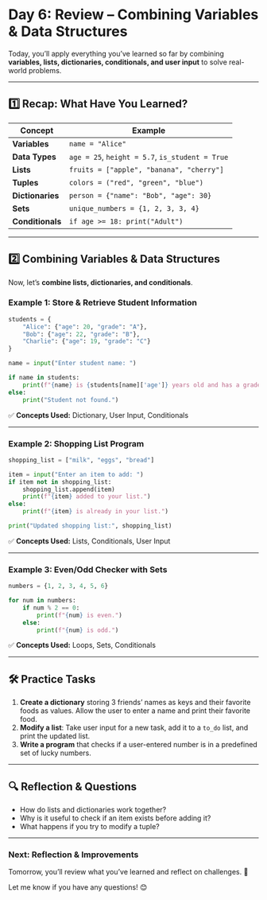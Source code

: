 # **Day 6: Review – Combining Variables & Data Structures**  

Today, you’ll apply everything you’ve learned so far by combining **variables, lists, dictionaries, conditionals, and user input** to solve real-world problems.  

---

## **1️⃣ Recap: What Have You Learned?**  

| **Concept**      | **Example**                                      |
|-----------------|--------------------------------------------------|
| **Variables**   | `name = "Alice"`                                  |
| **Data Types**  | `age = 25`, `height = 5.7`, `is_student = True`   |
| **Lists**       | `fruits = ["apple", "banana", "cherry"]`          |
| **Tuples**      | `colors = ("red", "green", "blue")`               |
| **Dictionaries**| `person = {"name": "Bob", "age": 30}`             |
| **Sets**        | `unique_numbers = {1, 2, 3, 3, 4}`                |
| **Conditionals**| `if age >= 18: print("Adult")`                    |

---

## **2️⃣ Combining Variables & Data Structures**
Now, let’s **combine lists, dictionaries, and conditionals**.

### **Example 1: Store & Retrieve Student Information**
```python
students = {
    "Alice": {"age": 20, "grade": "A"},
    "Bob": {"age": 22, "grade": "B"},
    "Charlie": {"age": 19, "grade": "C"}
}

name = input("Enter student name: ")

if name in students:
    print(f"{name} is {students[name]['age']} years old and has a grade of {students[name]['grade']}.")
else:
    print("Student not found.")
```

✅ **Concepts Used:** Dictionary, User Input, Conditionals

---

### **Example 2: Shopping List Program**
```python
shopping_list = ["milk", "eggs", "bread"]

item = input("Enter an item to add: ")
if item not in shopping_list:
    shopping_list.append(item)
    print(f"{item} added to your list.")
else:
    print(f"{item} is already in your list.")

print("Updated shopping list:", shopping_list)
```

✅ **Concepts Used:** Lists, Conditionals, User Input

---

### **Example 3: Even/Odd Checker with Sets**
```python
numbers = {1, 2, 3, 4, 5, 6}

for num in numbers:
    if num % 2 == 0:
        print(f"{num} is even.")
    else:
        print(f"{num} is odd.")
```

✅ **Concepts Used:** Loops, Sets, Conditionals

---

## **🛠️ Practice Tasks**
1. **Create a dictionary** storing 3 friends’ names as keys and their favorite foods as values. Allow the user to enter a name and print their favorite food.  
2. **Modify a list**: Take user input for a new task, add it to a `to_do` list, and print the updated list.  
3. **Write a program** that checks if a user-entered number is in a predefined set of lucky numbers.  

---

## **🔍 Reflection & Questions**
- How do lists and dictionaries work together?  
- Why is it useful to check if an item exists before adding it?  
- What happens if you try to modify a tuple?  

---

### **Next: Reflection & Improvements**  
Tomorrow, you’ll review what you’ve learned and reflect on challenges. 🚀  

Let me know if you have any questions! 😊